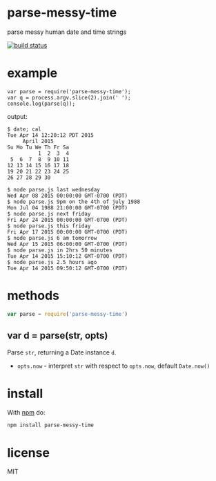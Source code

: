 # parse-messy-time

parse messy human date and time strings

[![build status](https://travis-ci.org/substack/parse-messy-time.svg)](https://travis-ci.org/substack/parse-messy-time)

# example

```
var parse = require('parse-messy-time');
var q = process.argv.slice(2).join(' ');
console.log(parse(q));
```

output:

```
$ date; cal
Tue Apr 14 12:20:12 PDT 2015
     April 2015       
Su Mo Tu We Th Fr Sa  
          1  2  3  4  
 5  6  7  8  9 10 11  
12 13 14 15 16 17 18  
19 20 21 22 23 24 25  
26 27 28 29 30        
                      
$ node parse.js last wednesday
Wed Apr 08 2015 00:00:00 GMT-0700 (PDT)
$ node parse.js 9pm on the 4th of july 1988
Mon Jul 04 1988 21:00:00 GMT-0700 (PDT)
$ node parse.js next friday
Fri Apr 24 2015 00:00:00 GMT-0700 (PDT)
$ node parse.js this friday
Fri Apr 17 2015 00:00:00 GMT-0700 (PDT)
$ node parse.js 6 am tomorrow
Wed Apr 15 2015 06:00:00 GMT-0700 (PDT)
$ node parse.js in 2hrs 50 minutes
Tue Apr 14 2015 15:10:12 GMT-0700 (PDT)
$ node parse.js 2.5 hours ago
Tue Apr 14 2015 09:50:12 GMT-0700 (PDT)
```

# methods

``` js
var parse = require('parse-messy-time')
```

## var d = parse(str, opts)

Parse `str`, returning a Date instance `d`.

* `opts.now` - interpret `str` with respect to `opts.now`, default `Date.now()`

# install

With [npm](https://npmjs.org) do:

```
npm install parse-messy-time
```

# license

MIT
